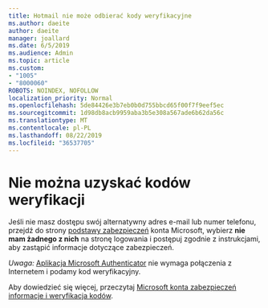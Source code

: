 ```yaml
---
title: Hotmail nie może odbierać kody weryfikacyjne
ms.author: daeite
author: daeite
manager: joallard
ms.date: 6/5/2019
ms.audience: Admin
ms.topic: article
ms.custom:
- "1005"
- "8000060"
ROBOTS: NOINDEX, NOFOLLOW
localization_priority: Normal
ms.openlocfilehash: 5de84426e3b7eb0b0d755bbcd65f00f7f9eef5ec
ms.sourcegitcommit: 1d98db8acb9959aba3b5e308a567ade6b62da56c
ms.translationtype: MT
ms.contentlocale: pl-PL
ms.lasthandoff: 08/22/2019
ms.locfileid: "36537705"
---
```

# <a name="cant-get-verification-codes"></a>Nie można uzyskać kodów weryfikacji

Jeśli nie masz dostępu swój alternatywny adres e-mail lub numer telefonu, przejdź do strony [podstawy zabezpieczeń](https://account.microsoft.com/security) konta Microsoft, wybierz **nie mam żadnego z nich** na stronę logowania i postępuj zgodnie z instrukcjami, aby zastąpić informacje dotyczące zabezpieczeń.

*Uwaga:* [Aplikacja Microsoft Authenticator](https://go.microsoft.com/fwlink/?linkid=2016117) nie wymaga połączenia z Internetem i podamy kod weryfikacyjny.

Aby dowiedzieć się więcej, przeczytaj [Microsoft konta zabezpieczeń informacje i weryfikacja kodów](https://support.microsoft.com/help/12428/).